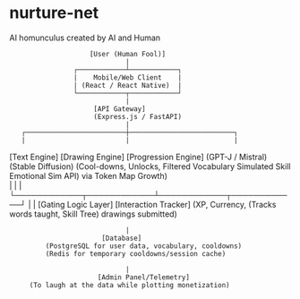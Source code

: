 # nurture-net
 AI homunculus created by AI and Human

                        [User (Human Fool)]
                                 |
                    ┌────────────┴────────────┐
                    |    Mobile/Web Client    |
                    | (React / React Native)  |
                    └────────────┬────────────┘
                                 |
                         [API Gateway]
                         (Express.js / FastAPI)
                                 |
       ┌─────────────────────────┼──────────────────────────┐
       |                         |                          |
[Text Engine]            [Drawing Engine]          [Progression Engine]
(GPT-J / Mistral)        (Stable Diffusion)        (Cool-downs, Unlocks,
 Filtered Vocabulary        Simulated Skill         Emotional Sim API)
    via Token Map              Growth)                      
       |                         |                          |
       └────────────┬────────────┴────────────┬────────────┘
                    |                         |
             [Gating Logic Layer]     [Interaction Tracker]
             (XP, Currency,          (Tracks words taught,
              Skill Tree)             drawings submitted)

                                 |
                           [Database]
             (PostgreSQL for user data, vocabulary, cooldowns)
             (Redis for temporary cooldowns/session cache)

                                 |
                          [Admin Panel/Telemetry]
         (To laugh at the data while plotting monetization)


